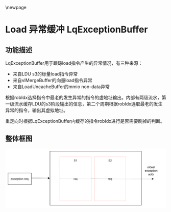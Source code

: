 \newpage
# Load 异常缓冲 LqExceptionBuffer

## 功能描述

LqExceptionBuffer用于跟踪load指令产生的异常情况，有三种来源：

* 来自LDU s3的标量load指令异常
* 来自vlMergeBuffer的向量load指令异常
* 来自LoadUncacheBuffer的mmio non-data异常 

根据robIdx选择指令中最老的发生异常的指令的虚地址输出。内部有两级流水，第一级流水缓存LDU的s3阶段输出的信息，第二个周期根据robIdx选取最老的发生异常的指令，输出其虚拟地址。

重定向时根据LqExceptionBuffer内缓存的指令robIdx进行是否需要刷掉的判断。

## 整体框图
<!-- 请使用 svg -->
![LqExceptionBuffer整体框图](./figure/LqExceptionBuffer.svg)